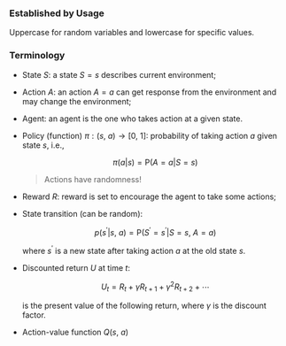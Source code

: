 ### Established by Usage

Uppercase for random variables and lowercase for specific values.

### Terminology

- State $S$: a state $S=s$ describes current environment;
- Action $A$: an action $A=a$ can get response from the environment and may change the environment;
- Agent: an agent is the one who takes action at a given state.
- Policy (function) $\pi: (s,\ a) \to [0,\ 1]$: probability of taking action $a$ given state $s$, i.e., 

  $$
  \pi(a|s) = \mathrm{P}(A=a|S=s)
  $$

    > Actions have randomness!

- Reward $R$: reward is set to encourage the agent to take some actions;
- State transition (can be random):

  $$
  p(s^{\prime}|s,\ a) = \mathrm{P}(S^{\prime}=s^{\prime}|S=s,\ A=a)
  $$

  where $s^{\prime}$ is a new state after taking action $a$ at the old state $s$.

- Discounted return $U$ at time $t$: 
  
  $$
  U_t = R_t + \gamma R_{t+1} + \gamma^{2} R_{t+2} + \cdots
  $$

  is the present value of the following return, where $\gamma$ is the discount factor.

- Action-value function $Q(s,\ a)$